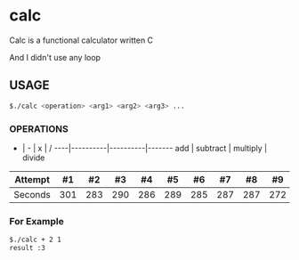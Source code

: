 # calc

Calc is a functional calculator written C

And I didn't use any loop

## USAGE

```BASH
$./calc <operation> <arg1> <arg2> <arg3> ...
```

### OPERATIONS

+   | -        | x        | / 
----|----------|----------|-------
add | subtract | multiply | divide

Attempt | #1 | #2 | #3 | #4 | #5 | #6 | #7 | #8 | #9 | #10 | #11
--- | --- | --- | --- |--- |--- |--- |--- |--- |--- |--- |---
Seconds | 301 | 283 | 290 | 286 | 289 | 285 | 287 | 287 | 272 | 276 | 269

### For Example
```BASH
$./calc + 2 1
result :3
```
